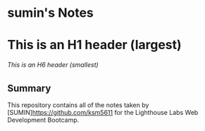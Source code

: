 # sumin's Notes

# This is an H1 header (largest)

###### This is an H6 header (smallest)

## Summary

This repository contains all of the notes taken by [SUMIN]https://github.com/ksm5611 for the Lighthouse Labs Web Development Bootcamp.
